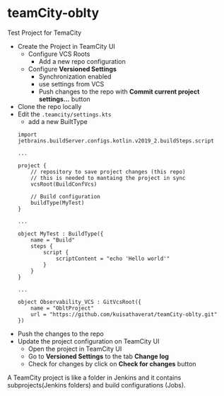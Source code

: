 # teamCity-oblty
Test Project for TemaCity

* Create the Project in TeamCity UI
    * Configure VCS Roots
      * Add a new repo configuration
    * Configure **Versioned Settings**
      * Synchronization enabled
      * use settings from VCS
      * Push changes to the repo with **Commit current project settings…** button
* Clone the repo locally
* Edit the `.teamcity/settings.kts`
  * add a new BuiltType
  ```
  import jetbrains.buildServer.configs.kotlin.v2019_2.buildSteps.script
  
  ...
  
  project {
      // repository to save project changes (this repo)
      // this is needed to mantaing the project in sync
      vcsRoot(BuildConfVcs)
  
      // Build configuration 
      buildType(MyTest)
  }
  
  ...
  
  object MyTest : BuildType({
      name = "Build"
      steps {
          script {
              scriptContent = "echo 'Hello world'"
          }
      }
  }
  
  ...
  
  object Observability_VCS : GitVcsRoot({
      name = "ObltProject"
      url = "https://github.com/kuisathaverat/teamCity-oblty.git"
  })
  ```
* Push the changes to the repo
* Update the project configuration on TeamCity UI 
    * Open the project in TeamCity UI
    * Go to **Versioned Settings** to the tab **Change log**
    * Check for changes by click on **Check for changes** button


A TeamCity project is like a folder in Jenkins and it contains subprojects(Jenkins folders)
and build configurations (Jobs). 